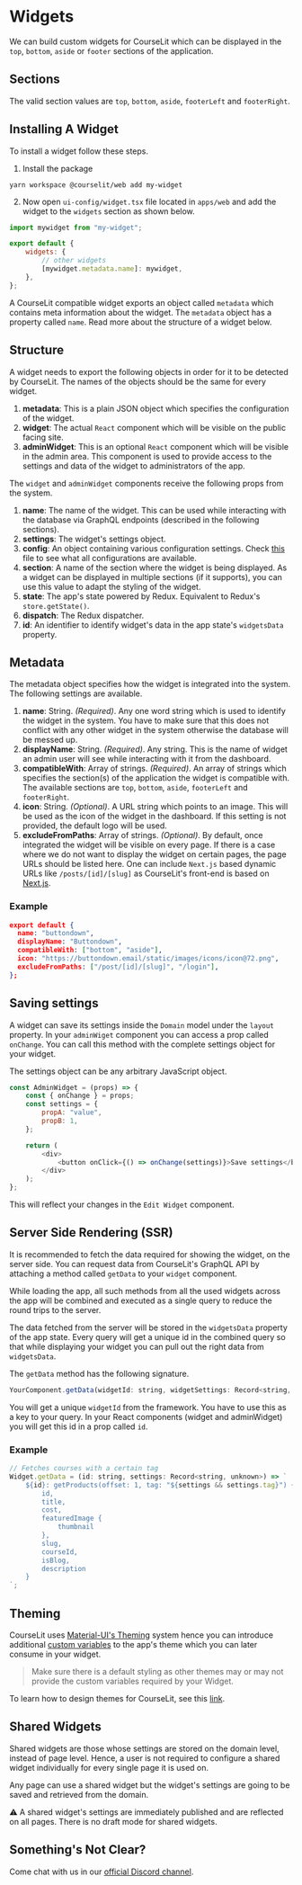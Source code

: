 # Widgets

We can build custom widgets for CourseLit which can be displayed in the `top`, `bottom`, `aside` or `footer` sections of the application.

## Sections

The valid section values are `top`, `bottom`, `aside`, `footerLeft` and `footerRight`.

## Installing A Widget

To install a widget follow these steps.

1. Install the package

```
yarn workspace @courselit/web add my-widget
```

2. Now open `ui-config/widget.tsx` file located in `apps/web` and add the widget to the `widgets` section as shown below.

```js
import mywidget from "my-widget";

export default {
    widgets: {
        // other widgets
        [mywidget.metadata.name]: mywidget,
    },
};
```

A CourseLit compatible widget exports an object called `metadata` which contains meta information about the widget. The `metadata` object has a property called `name`. Read more about the structure of a widget below.

## Structure

A widget needs to export the following objects in order for it to be detected by CourseLit. The names of the objects should be the same for every widget.

1. **metadata**: This is a plain JSON object which specifies the configuration of the widget.
2. **widget**: The actual `React` component which will be visible on the public facing site.
3. **adminWidget**: This is an optional `React` component which will be visible in the admin area. This component is used to provide access to the settings and data of the widget to administrators of the app.

The `widget` and `adminWidget` components receive the following props from the system.

1. **name**: The name of the widget. This can be used while interacting with the database via GraphQL endpoints (described in the following sections).
2. **settings**: The widget's settings object.
3. **config**: An object containing various configuration settings. Check [this](../apps/web/components/public/base-layout/template/widget-by-name.tsx) file to see what all configurations are available.
4. **section**: A name of the section where the widget is being displayed. As a widget can be displayed in multiple sections (if it supports), you can use this value to adapt the styling of the widget.
5. **state**: The app's state powered by Redux. Equivalent to Redux's `store.getState()`.
6. **dispatch**: The Redux dispatcher.
7. **id**: An identifier to identify widget's data in the app state's `widgetsData` property.

## Metadata

The metadata object specifies how the widget is integrated into the system. The following settings are available.

1. **name**: String. _(Required)_. Any one word string which is used to identify the widget in the system. You have to make sure that this does not conflict with any other widget in the system otherwise the database will be messed up.
2. **displayName**: String. _(Required)_. Any string. This is the name of widget an admin user will see while interacting with it from the dashboard.
3. **compatibleWith**: Array of strings. _(Required)_. An array of strings which specifies the section(s) of the application the widget is compatible with. The available sections are `top`, `bottom`, `aside`, `footerLeft` and `footerRight`.
4. **icon**: String. _(Optional)_. A URL string which points to an image. This will be used as the icon of the widget in the dashboard. If this setting is not provided, the default logo will be used.
5. **excludeFromPaths**: Array of strings. _(Optional)_. By default, once integrated the widget will be visible on every page. If there is a case where we do not want to display the widget on certain pages, the page URLs should be listed here. One can include `Next.js` based dynamic URLs like `/posts/[id]/[slug]` as CourseLit's front-end is based on [Next.js](https://nextjs.org/).

### Example

```json
export default {
  name: "buttondown",
  displayName: "Buttondown",
  compatibleWith: ["bottom", "aside"],
  icon: "https://buttondown.email/static/images/icons/icon@72.png",
  excludeFromPaths: ["/post/[id]/[slug]", "/login"],
};
```

## Saving settings

A widget can save its settings inside the `Domain` model under the `layout` property. In your `adminWiget` component you can access a prop called `onChange`. You can call this method with the complete settings object for your widget.

The settings object can be any arbitrary JavaScript object.

```js
const AdminWidget = (props) => {
    const { onChange } = props;
    const settings = {
        propA: "value",
        propB: 1,
    };

    return (
        <div>
            <button onClick={() => onChange(settings)}>Save settings</button>
        </div>
    );
};
```

This will reflect your changes in the `Edit Widget` component.

## Server Side Rendering (SSR)

It is recommended to fetch the data required for showing the widget, on the server side. You can request data from CourseLit's GraphQL API by attaching a method called `getData` to your `widget` component.

While loading the app, all such methods from all the used widgets across the app will be combined and executed as a single query to reduce the round trips to the server.

The data fetched from the server will be stored in the `widgetsData` property of the app state. Every query will get a unique id in the combined query so that while displaying your widget you can pull out the right data from `widgetsData`.

The `getData` method has the following signature.

```js
YourComponent.getData(widgetId: string, widgetSettings: Record<string, unknown>) => string;
```

You will get a unique `widgetId` from the framework. You have to use this as a key to your query. In your React components (widget and adminWidget) you will get this id in a prop called `id`.

### Example

```js
// Fetches courses with a certain tag
Widget.getData = (id: string, settings: Record<string, unknown>) => `
    ${id}: getProducts(offset: 1, tag: "${settings && settings.tag}") {
        id,
        title,
        cost,
        featuredImage {
            thumbnail
        },
        slug,
        courseId,
        isBlog,
        description
    }
`;
```

## Theming

CourseLit uses [Material-UI's Theming](https://material-ui.com/customization/theming/) system hence you can introduce additional [custom variables](https://material-ui.com/customization/theming/#custom-variables) to the app's theme which you can later consume in your widget.

> Make sure there is a default styling as other themes may or may not provide the custom variables required by your Widget.

To learn how to design themes for CourseLit, see this [link](https://codelit.gitbook.io/courselit/administration-1/layout-and-themes#themes).

## Shared Widgets

Shared widgets are those whose settings are stored on the domain level, instead of page level. Hence, a user is not required to configure a shared widget individually for every single page it is used on.

Any page can use a shared widget but the widget's settings are going to be saved and retrieved from the domain.

⚠️ A shared widget's settings are immediately published and are reflected on all pages. There is no draft mode for shared widgets.

## Something's Not Clear?

Come chat with us in our [official Discord channel](https://discord.com/invite/GR4bQsN).
